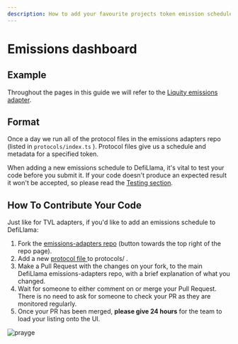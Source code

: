 ```yaml
---
description: How to add your favourite projects token emission schedules to DefiLlama
---
```


# Emissions dashboard

## **Example**

Throughout the pages in this guide we will refer to the [Liquity emissions adapter](https://github.com/DefiLlama/emissions-adapters/blob/master/protocols/liquity.ts).

## **Format**

Once a day we run all of the protocol files in the emissions adapters repo (listed in `protocols/index.ts` ). Protocol files give us a schedule and metadata for a specified token.

When adding a new emissions schedule to DefiLlama, it's vital to test your code before you submit it. If your code doesn't produce an expected result it won't be accepted, so please read the [Testing section](testing.md).



## How To Contribute Your Code

Just like for TVL adapters, if you'd like to add an emissions schedule to DefiLlama:

1. Fork the [emissions-adapters repo](https://github.com/DefiLlama/emissions-adapters) (button towards the top right of the repo page).
2. Add a new [protocol file ](protocol-files.md)to protocols/ .
3. Make a Pull Request with the changes on your fork, to the main DefiLlama emissions-adapters repo, with a brief explanation of what you changed.
4. Wait for someone to either comment on or merge your Pull Request. There is no need to ask for someone to check your PR as they are monitored regularly.
5. Once your PR has been merged, **please give 24 hours** for the team to load your listing onto the UI.

![prayge](https://cdn.discordapp.com/emojis/1011049613186318376.webp?size=48\&quality=lossless)
